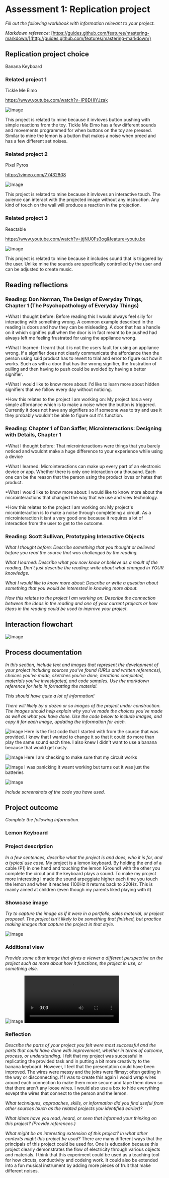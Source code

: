 # Assessment 1: Replication project

*Fill out the following workbook with information relevant to your project.*

*Markdown reference:* [https://guides.github.com/features/mastering-markdown/](http://guides.github.com/features/mastering-markdown/)

## Replication project choice ##
Banana Keyboard


### Related project 1 ###
Tickle Me Elmo

https://www.youtube.com/watch?v=IP8DHiYJzak

![Image](elmo.png)

This project is related to mine because it invloves button pushing with simple reactions from the toy. Tickle Me Elmo has a few different sounds and movements programmed for when buttons on the toy are pressed. Similar to mine the lemon is a button that makes a noise when preed and has a few different set noises.


### Related project 2 ###
Pixel Pyros

https://vimeo.com/77432808

![Image](pixel.png)

This project is related to mine because it invloves an interactive touch. The auience can interact with the projected image without any instruction. Any kind of touch on the wall will produce a reaction in the projection.


### Related project 3 ###
Reactable

https://www.youtube.com/watch?v=jtjNU0Fs3og&feature=youtu.be

![Image](Reactable.png)

This project is related to mine because it includes sound that is triggered by the user. Unlike mine the sounds are specifically controlled by the user and can be adjusted to create music.

## Reading reflections ##

### Reading: Don Norman, The Design of Everyday Things, Chapter 1 (The Psychopathology of Everyday Things) ###

*What I thought before: 
Before reading this I would always feel silly for interacting with something wrong. A common example described in the reading is doors and how they can be misleading. A door that has a handle on it which signifies pull when the door is in fact meant to be pushed had always left me feeling frustrated for using the appliance wrong.

*What I learned: 
I learnt that it is not the users fault for using an appliance wrong. If a signifier does not clearly communicate the affordance then the person using said product has to revert to trial and error to figure out how it works. Such as with a door that has the wrong signifier, the frustration of pulling and then having to push could be avoided by having a better signifier.

*What I would like to know more about:
I'd like to learn more about hidden signifiers that we follow every day without noticing.

*How this relates to the project I am working on:
My project has a very simple affordance which is to make a noise when the button is triggered. Currently it does not have any signifiers so if someone was to try and use it they probably wouldn't be able to figure out it's function.

### Reading: Chapter 1 of Dan Saffer, Microinteractions: Designing with Details, Chapter 1 ###

*What I thought before:
That microinteractions were things that you barely noticed and wouldnt make a huge difference to your experience while using a device

*What I learned: 
Microinteractions can make up every part of an electronic device or app. Whether there is only one interaction or a thousand. Each one can be the reason that the person using the product loves or hates that product.

*What I would like to know more about: 
I would like to know more about the microinteractions that changed the way that we use and view technology.

*How this relates to the project I am working on: 
My project's microinteraction is to make a noise through completeing a circuit. As a microinteraction it isnt a very good one because it requires a lot of interaction from the user to get to the outcome.

### Reading: Scott Sullivan, Prototyping Interactive Objects ###

*What I thought before: Describe something that you thought or believed before you read the source that was challenged by the reading.*

*What I learned: Describe what you now know or believe as a result of the reading. Don't just describe the reading: write about what changed in YOUR knowledge.*

*What I would like to know more about: Describe or write a question about something that you would be interested in knowing more about.*

*How this relates to the project I am working on: Describe the connection between the ideas in the reading and one of your current projects or how ideas in the reading could be used to improve your project.*


## Interaction flowchart ##

![Image](flow.png)

## Process documentation

*In this section, include text and images that represent the development of your project including sources you've found (URLs and written references), choices you've made, sketches you've done, iterations completed, materials you've investigated, and code samples. Use the markdown reference for help in formatting the material.*

*This should have quite a lot of information!*

*There will likely by a dozen or so images of the project under construction. The images should help explain why you've made the choices you've made as well as what you have done. Use the code below to include images, and copy it for each image, updating the information for each.*

![Image](bananakeyboard.png)
Here is the first code that I started with from the source that was provided. I knew that I wanted to change it so that it could do more than play the same sound each time. I also knew I didn't want to use a banana because that would get nasty.

![Image](circuit.png)
Here I am checking to make sure that my circuit works 

![Image](batteries.png)
I was panicking  it wasnt working but turns out it was just the batteries

![Image](arpegiator.png)



*Include screenshots of the code you have used.*

## Project outcome ##

*Complete the following information.*

### Lemon Keyboard ###

### Project description ###

*In a few sentences, describe what the project is and does, who it is for, and a typical use case.*
My project is a lemon keyboard. By holding the end of a cable (P1) in one hand and touching the lemon (Ground) with the other you complete the circut and the keyboard plays a sound. To make my project more interesting I made the sound arpeggiate higher each time you touch the lemon and when it reaches 1100Hz it returns back to 220Hz. This is mainly aimed at children (even though my parents liked playing with it) 

### Showcase image ###

*Try to capture the image as if it were in a portfolio, sales material, or project proposal. The project isn't likely to be something that finished, but practice making images that capture the project in that style.*

![Image](complete.png)

### Additional view ###

*Provide some other image that gives a viewer a different perspective on the project such as more about how it functions, the project in use, or something else.*

![Image](final.png)
![Video](project.mov)

### Reflection ###

*Describe the parts of your project you felt were most successful and the parts that could have done with improvement, whether in terms of outcome, process, or understanding.*
I felt that my project was successful in replicating the provided task and in putting a bit more creativity to the banana keyboard. However, I feel that the presentation could have been improved. The wires were messy and the joins were flimsy; often getting in the way or disconnecting. If I was to create this again I would wrap wires around each connection to make them more secure and tape them down so that there aren't any loose wires. I would also use a box to hide everything exvept the wires that connect to the person and the lemon.

*What techniques, approaches, skills, or information did you find useful from other sources (such as the related projects you identified earlier)?*


*What ideas have you read, heard, or seen that informed your thinking on this project? (Provide references.)*


*What might be an interesting extension of this project? In what other contexts might this project be used?*
There are many different ways that the principals of this project could be used for. One is education because this project clearly demonstrates the flow of electricity through various objects and materials. I think that this experiment could be used as a teaching tool for how circuts, conductivity and codeing work. It could also be extended into a fun musical instrument by adding more pieces of fruit that make different noises.
